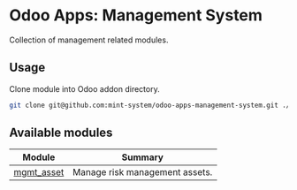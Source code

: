# Odoo Apps: Management System

Collection of management related modules.

## Usage

Clone module into Odoo addon directory.

```bash
git clone git@github.com:mint-system/odoo-apps-management-system.git ./addons/management-system
```

## Available modules

| Module | Summary |
| --- | --- |
| [mgmt_asset](mgmt_asset) |         Manage risk management assets. |
